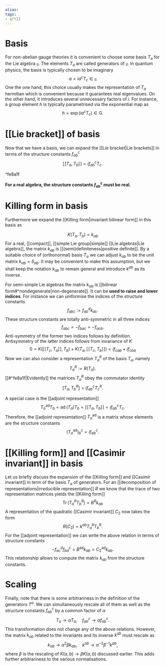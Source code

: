 ```yaml
---
alias:
tags:
- qftII
---
```

# Basis
For non-abelian gauge theories it is convenient to choose some basis $T_{a}$ for the Lie algebra $\mathfrak{g}$. The elements $T_{a}$ are called generators of $\mathfrak{g}$. In quantum physics, the basis is typically chosen to be imaginary
$$
a=i a^{c} T_{c} \in \mathfrak{g}
$$
One the one hand, this choice usually makes the representation of $T_{a}$ hermitian which is convenient because it guarantees real eigenvalues. On the other hand, it introduces several unnecessary factors of i. For instance, a group element $h$ is typically parametrised via the exponential map as
$$
h=\exp \left(i a^{c} T_{c}\right) \in \mathrm{G} .
$$

# [[Lie bracket]] of basis
Now that we have a basis, we can expand the [[Lie bracket|Lie brackets]] in terms of the structure constants $f_{a b}{ }^{c}$
$$
[\![ T_{a}, T_{b} ]\!]=i f_{a b}^{c} T_{c} .
$$

^fe8a1f

**For a real algebra, the structure constants $f_{a b}{ }^{c}$ must be real.**

# Killing form in basis
Furthermore we expand the [[Killing form|invariant bilinear form]] in this basis as

$$
K\left(T_{a}, T_{b}\right)=k_{a b}
$$
For a real, [[compact]], [[simple Lie group|simple]] [[Lie algebras|Lie algebra]], the matrix $k_{a b}$ is [[(semi)definiteness|positive definite]]. By a suitable choice of (orthonormal) basis $T_{a}$ we can adjust $k_{a b}$ to be the unit matrix $k_{a b}=\delta_{a b}$. It may be convenient to make this assumption, but we shall keep the notation $k_{a b}$ to remain general and introduce $k^{a b}$ as its inverse.

For semi-simple Lie algebras the matrix $k_{a b}$ is [[bilinear form#^nondegenerate|non-degenerate]]. It can be **used to raise and lower indices**. For instance we can uniformise the indices of the structure constants
$$
f_{a b c}:=f_{a b}^{d} k_{d c} .
$$
These structure constants are totally anti-symmetric in all three indices
$$
f_{a b c}=-f_{b a c}=-f_{a c b} .
$$
Anti-symmetry of the former two indices follows by definition. Antisymmetry of the latter indices follows from invariance of $K$
$$
0=K\left([\![ T_{c}, T_{a} ]\!], T_{b}\right)+K\left(T_{a}, [\![ T_{c}, T_{b} ]\!]\right)=i f_{c a b}+i f_{c b a}
$$
Now we can also consider a representation $T_{a}^{R}$ of the basis $T_{a}$, namely
$$
T_{a}^{R}:=R\left(T_{a}\right) .
$$
[[#^fe8a1f|Evidently]] the matrices $T_{a}^{R}$ obey the commutator identity
$$
\left[T_{a}, T_{b}^{R}\right]=i f_{a b}^{c} T_{c}^{R} .
$$

A special case is the [[adjoint representation]]
$$
T_{a}^{\mathrm{ad}} T_{b}=\operatorname{ad}\left(T_{a}\right) T_{b}=[\![ T_{a}, T_{b} ]\!]=i f_{a b}^{c} T_{c} .
$$
Therefore, the [[adjoint representation]] $T_{a}^{\mathrm{ad}}$ is a matrix whose elements are the structure constants
$$
\left(T_{a}^{\mathrm{ad}}\right)_{b}^{c}=i f_{a b}^{c} .
$$
# [[Killing form]] and [[Casimir invariant]] in basis
Let us briefly discuss the expansion of the [[Killing form]] and [[Casimir invariant]] in term of the basis $T_{a}$ of generators. For an [[decomposition of representations|irreducible representation]] $R$ we know that the trace of two representation matrices yields the [[Killing form]]
$$
\operatorname{Tr}\left(T_{a}^{R} T_{b}^{R}\right)=B^{R} k_{a b}
$$
A representation of the quadratic [[Casimir invariant]] $C_{2}$ now takes the form
$$
R\left(C_{2}\right)=k^{a b} T_{a}^{R} T_{b}^{R} .
$$
For the [[adjoint representation]] we can write the above relation in terms of structure constants
$$
-f_{a c}^{d} f_{b d}^{c}=B^{\mathrm{ad}} k_{a b}=C_{2}^{\mathrm{ad}} k_{a b} .
$$
This relationship allows to compute the matrix $k_{a b}$ from the structure constants.
# Scaling
Finally, note that there is some arbitrariness in the definition of the generators $T^{a}$. We can simultaneously rescale all of them as well as the structure constants $f_{a b}^{c}$ by a common factor of $\alpha$
$$
T_{a} \rightarrow \alpha T_{a}, \quad f_{a b}^{c} \rightarrow \alpha f_{a b}^{c} .
$$
This transformation does not change any of the above relations. However, the matrix $k_{a b}$ related to the invariants and its inverse $k^{a b}$ must rescale as
$$
k_{a b} \rightarrow \alpha^{2} \beta k_{a b}, \quad k^{a b} \rightarrow \alpha^{-2} \beta^{-1} k^{a b},
$$
where $\beta$ is the rescaling of $K(a, b) \rightarrow \beta K(a, b)$ discussed earlier. This adds further arbitrariness to the various normalisations.
